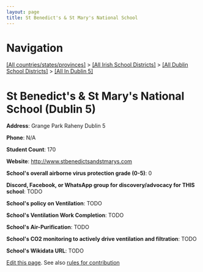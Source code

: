 ```yaml
---
layout: page
title: St Benedict's & St Mary's National School
---
```

# Navigation

[[All countries/states/provinces]](../../../..) > [[All Irish School Districts]](../../..) > [[All Dublin School Districts]](../..) > [[All In Dublin 5]](..)

# St Benedict's & St Mary's National School (Dublin 5)

**Address**: Grange Park Raheny Dublin 5

**Phone**: N/A

**Student Count**: 170

**Website**: <http://www.stbenedictsandstmarys.com>

**School's overall airborne virus protection grade (0-5)**: 0

**Discord, Facebook, or WhatsApp group for discovery/advocacy for THIS school**: TODO

**School's policy on Ventilation**: TODO

**School's Ventilation Work Completion**: TODO

**School's Air-Purification**: TODO

**School's CO2 monitoring to actively drive ventilation and filtration**: TODO

**School's Wikidata URL**: TODO


[Edit this page](https://github.com/ventilate-schools/Ireland/edit/main/./Dublin_5/St_Benedict's_&_St_Mary's_National_School.md). See also [rules for contribution](../../../contribution-rules/)